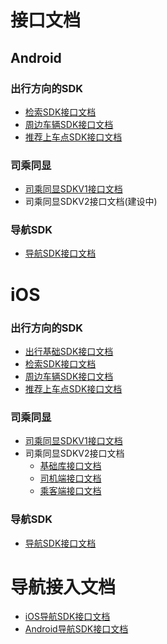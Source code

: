# 接口文档

## Android

### 出行方向的SDK
- [检索SDK接口文档](suggestion-android/v1.2.0)
- [周边车辆SDK接口文档](nearbycar-android/v1.1.0)
- [推荐上车点SDK接口文档](boardingplaces-android/v1.0.5)

### 司乘同显

- [司乘同显SDKV1接口文档](locussynchro-v1-android/v1.0.6)
- 司乘同显SDKV2接口文档(建设中)

### 导航SDK
-  [导航SDK接口文档](navigation-android/v5.2.1)

# iOS

### 出行方向的SDK
- [出行基础SDK接口文档](mobility-ios/v1.1.0)
- [检索SDK接口文档](suggestion-ios/v1.2.2)
- [周边车辆SDK接口文档](nearbycar-ios/v1.1.0)
- [推荐上车点SDK接口文档](boardingplaces-ios/v1.1.4)


### 司乘同显

- [司乘同显SDKV1接口文档](locussynchro-v1-ios/v1.0.6)
- 司乘同显SDKV2接口文档
   - [基础库接口文档](locussynchro-v2-ios/v2.1.0/fundation)
   - [司机端接口文档](locussynchro-v2-ios/v2.1.0/driver)
   - [乘客端接口文档](locussynchro-v2-ios/v2.1.0/passenger)

### 导航SDK
-  [导航SDK接口文档](navigation-ios/v5.2.1)



# 导航接入文档
-  [iOS导航SDK接口文档](navigation-ios/docs-5.2.1/腾讯iOS导航SDK接入文档v5.2.1.docx)
-  [Android导航SDK接口文档](navigation-android/docs-v5.2.1/腾讯Android导航SDK接入文档v5.2.1.1.docx)
